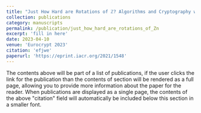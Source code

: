 ```yaml
---
title: "Just How Hard are Rotations of ℤ? Algorithms and Cryptography with the Simplest Lattice"
collection: publications
category: manuscripts
permalink: /publication/just_how_hard_are_rotations_of_Zn
excerpt: 'fill in here'
date: 2023-04-10
venue: 'Eurocrypt 2023'
citation: 'efjwe'
paperurl: 'https://eprint.iacr.org/2021/1548'
---
```


The contents above will be part of a list of publications, if the user clicks the link for the publication than the contents of section will be rendered as a full page, allowing you to provide more information about the paper for the reader. When publications are displayed as a single page, the contents of the above "citation" field will automatically be included below this section in a smaller font.
